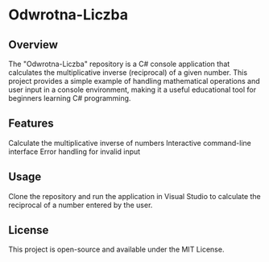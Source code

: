 # **Odwrotna-Liczba**
## **Overview**
The "Odwrotna-Liczba" repository is a C# console application that calculates the multiplicative inverse (reciprocal) of a given number. This project provides a simple example of handling mathematical operations and user input in a console environment, making it a useful educational tool for beginners learning C# programming.

## **Features**
Calculate the multiplicative inverse of numbers
Interactive command-line interface
Error handling for invalid input

## **Usage**
Clone the repository and run the application in Visual Studio to calculate the reciprocal of a number entered by the user.

## **License**
This project is open-source and available under the MIT License.

